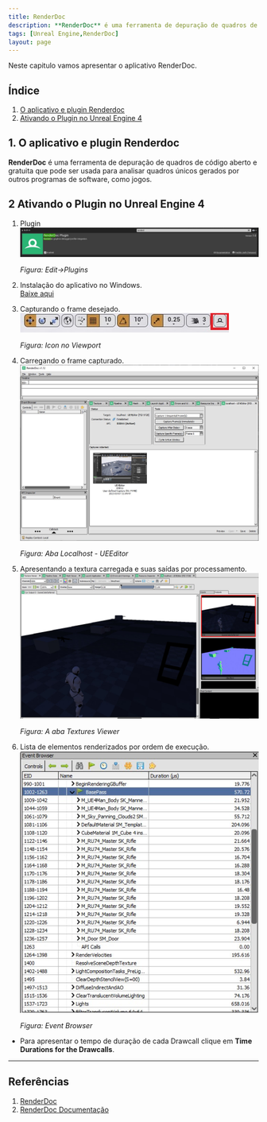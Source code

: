 ```yaml
---
title: RenderDoc
description: **RenderDoc** é uma ferramenta de depuração de quadros de código aberto e gratuita que pode ser usada para analisar quadros únicos gerados por outros programas de software, como jogos.
tags: [Unreal Engine,RenderDoc]
layout: page
---
```


Neste capitulo vamos apresentar o aplicativo RenderDoc.

## Índice
1. [O aplicativo e plugin Renderdoc](#1)
1. [Ativando o Plugin no Unreal Engine 4](#2)

<a name="1"></a>
## 1. O aplicativo e plugin Renderdoc
**RenderDoc** é uma ferramenta de depuração de quadros de código aberto e gratuita que pode ser usada para analisar quadros únicos gerados por outros programas de software, como jogos.

<a name="2"></a>
## 2 Ativando o Plugin no Unreal Engine 4
1. Plugin     
  ![ue4_renderdoc_plugin](imagens/ue4_renderdoc_plugin.jpg)  

    *Figura: Edit->Plugins*  
1. Instalação do aplicativo no Windows.       
  [Baixe aqui](https://renderdoc.org/)
1. Capturando o frame desejado.        
  ![ue4_renderdoc_plugin_view](imagens/ue4_renderdoc_plugin_view.jpg)      

    *Figura: Icon no Viewport*

1. Carregando o frame capturado.        
  ![ue4_renderdoc](imagens/ue4_renderdoc.jpg)

    *Figura: Aba Localhost - UEEditor*  

1. Apresentando a textura carregada e suas saídas por processamento.        
  ![ue4_renderdoc_texture_viewer](imagens/ue4_renderdoc_texture_viewer.jpg)

    *Figura: A aba Textures Viewer*  
1. Lista de elementos renderizados por ordem de execução.   
  ![ue4_renderdoc_event_browser](imagens/ue4_renderdoc_event_browser.jpg)

    *Figura: Event Browser*  
  - Para apresentar o tempo de duração de cada Drawcall clique em **Time Durations for the Drawcalls**.

---
## Referências
1. [RenderDoc](https://en.everybodywiki.com/RenderDoc)
1. [RenderDoc Documentação](https://renderdoc.org/docs/index.html)
